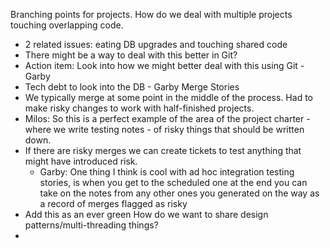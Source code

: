 Branching points for projects. How do we deal with multiple projects touching overlapping code.
- 2 related issues: eating DB upgrades and touching shared code
- There might be a way to deal with this better in Git?
- Action item: Look into how we might better deal with this using Git - Garby
- Tech debt to look into the DB - Garby
Merge Stories
- We typically merge at some point in the middle of the process. Had to make risky changes to work with half-finished projects. 
- Milos: So this is a perfect example of the area of the project charter - where we write testing notes - of risky things that should be written down.
- If there are risky merges we can create tickets to test anything that might have introduced risk.
	- Garby: One thing I think is cool with ad hoc integration testing stories, is when you get to the scheduled one at the end you can take on the notes from any other ones you generated on the way as a record of merges flagged as risky
- Add this as an ever green
How do we want to share design patterns/multi-threading things?
- 